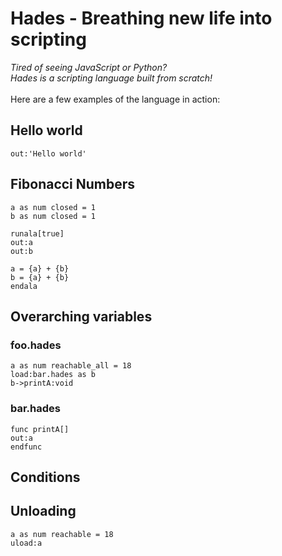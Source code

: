 # Hades - Breathing new life into scripting
*Tired of seeing JavaScript or Python?*
<br>
*Hades is a scripting language built from scratch!*
<br>
<br>
Here are a few examples of the language in action:

## Hello world
```
out:'Hello world'
```

## Fibonacci Numbers
```
a as num closed = 1
b as num closed = 1

runala[true]
out:a
out:b

a = {a} + {b}
b = {a} + {b}
endala
```

## Overarching variables
### foo.hades
```
a as num reachable_all = 18
load:bar.hades as b
b->printA:void
```
### bar.hades
```
func printA[]
out:a
endfunc
```

## Conditions

## Unloading
```
a as num reachable = 18
uload:a
```
